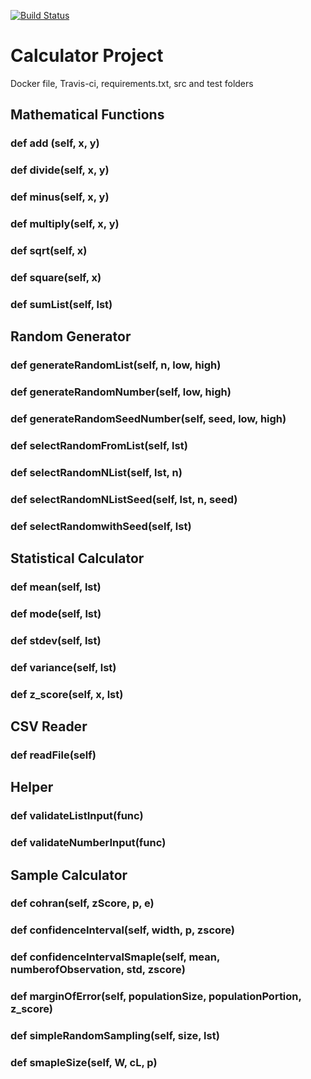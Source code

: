 [![Build Status](https://travis-ci.com/ssm29njit/calculator601SJ.svg?branch=master)](https://travis-ci.com/ssm29njit/calculator601SJ)

# Calculator Project
Docker file, Travis-ci, requirements.txt, src and test folders

## Mathematical Functions
### def add (self, x, y) 
### def divide(self, x, y)
### def minus(self, x, y)
### def multiply(self, x, y)
### def sqrt(self, x)
### def square(self, x)
### def sumList(self, lst)

## Random Generator
### def generateRandomList(self, n, low, high)
### def generateRandomNumber(self, low, high)
### def generateRandomSeedNumber(self, seed, low, high)
### def selectRandomFromList(self, lst)
### def selectRandomNList(self, lst, n)
### def selectRandomNListSeed(self, lst, n, seed)
### def selectRandomwithSeed(self, lst)

## Statistical Calculator
### def mean(self, lst)
### def mode(self, lst)
### def stdev(self, lst)
### def variance(self, lst)
### def z_score(self, x, lst)

## CSV Reader
### def readFile(self)

## Helper
### def validateListInput(func)
### def validateNumberInput(func)

## Sample Calculator
### def cohran(self, zScore, p, e)
### def confidenceInterval(self, width, p, zscore)
### def confidenceIntervalSmaple(self, mean, numberofObservation, std, zscore)
### def marginOfError(self, populationSize, populationPortion, z_score)
### def simpleRandomSampling(self, size, lst)
### def smapleSize(self, W, cL, p)
